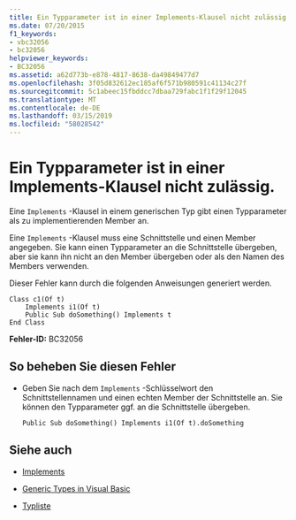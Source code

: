 ```yaml
---
title: Ein Typparameter ist in einer Implements-Klausel nicht zulässig.
ms.date: 07/20/2015
f1_keywords:
- vbc32056
- bc32056
helpviewer_keywords:
- BC32056
ms.assetid: a62d773b-e878-4817-8638-da49849477d7
ms.openlocfilehash: 3f05d832612ec185af6f571b980591c41134c27f
ms.sourcegitcommit: 5c1abeec15fbddcc7dbaa729fabc1f1f29f12045
ms.translationtype: MT
ms.contentlocale: de-DE
ms.lasthandoff: 03/15/2019
ms.locfileid: "58028542"
---
```

# <a name="type-parameter-not-allowed-in-implements-clause"></a>Ein Typparameter ist in einer Implements-Klausel nicht zulässig.
Eine `Implements` -Klausel in einem generischen Typ gibt einen Typparameter als zu implementierenden Member an.  
  
 Eine `Implements` -Klausel muss eine Schnittstelle und einen Member angegeben. Sie kann einen Typparameter an die Schnittstelle übergeben, aber sie kann ihn nicht an den Member übergeben oder als den Namen des Members verwenden.  
  
 Dieser Fehler kann durch die folgenden Anweisungen generiert werden.  
  
```  
Class c1(Of t)  
    Implements i1(Of t)  
    Public Sub doSomething() Implements t  
End Class  
```  
  
 **Fehler-ID:** BC32056  
  
## <a name="to-correct-this-error"></a>So beheben Sie diesen Fehler  
  
-   Geben Sie nach dem `Implements` -Schlüsselwort den Schnittstellennamen und einen echten Member der Schnittstelle an. Sie können den Typparameter ggf. an die Schnittstelle übergeben.  
  
    ```  
    Public Sub doSomething() Implements i1(Of t).doSomething  
    ```  
  
## <a name="see-also"></a>Siehe auch

- [Implements](../../visual-basic/language-reference/statements/implements-clause.md)

- [Generic Types in Visual Basic](../../visual-basic/programming-guide/language-features/data-types/generic-types.md)
- [Typliste](../../visual-basic/language-reference/statements/type-list.md)
